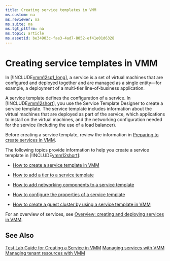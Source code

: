 ```yaml
---
title: Creating service templates in VMM
ms.custom: na
ms.reviewer: na
ms.suite: na
ms.tgt_pltfrm: na
ms.topic: article
ms.assetid: be34903c-fae3-4ad7-8052-ef41e01d6328
---
```

# Creating service templates in VMM
In [!INCLUDE[vmm12sp1_long](../Token/vmm12sp1_long_md.md)], a service is a set of virtual machines that are configured and deployed together and are managed as a single entity—for example, a deployment of a multi\-tier line\-of\-business application.

A service template defines the configuration of a service. In [!INCLUDE[vmm12short](../Token/vmm12short_md.md)], you use the Service Template Designer to create a service template. The service template includes information about the virtual machines that are deployed as part of the service, which applications to install on the virtual machines, and the networking configuration needed for the service \(including the use of a load balancer\).

Before creating a service template, review the information in [Preparing to create services in VMM](../Topic/Preparing-to-create-services-in-VMM.md).

The following topics provide information to help you create a service template in [!INCLUDE[vmm12short](../Token/vmm12short_md.md)]:

-   [How to create a service template in VMM](../Topic/How-to-create-a-service-template-in-VMM.md)

-   [How to add a tier to a service template](../Topic/How-to-add-a-tier-to-a-service-template.md)

-   [How to add networking components to a service template](../Topic/How-to-add-networking-components-to-a-service-template.md)

-   [How to configure the properties of a service template](../Topic/How-to-configure-the-properties-of-a-service-template.md)

-   [How to create a guest cluster by using a service template in VMM](../Topic/How-to-create-a-guest-cluster-by-using-a-service-template-in-VMM.md)

For an overview of services, see [Overview: creating and deploying services in VMM](../Topic/Overview--creating-and-deploying-services-in-VMM.md).

## See Also
[Test Lab Guide for Creating a Service in VMM](http://www.microsoft.com/download/details.aspx?id=38837)
[Managing services with VMM](../Topic/Managing-services-with-VMM.md)
[Managing tenant resources with VMM](../Topic/Managing-tenant-resources-with-VMM.md)

